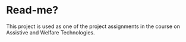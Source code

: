 ﻿# Read-me?

This project is used as one of the project assignments in the course on Assistive and Welfare Technologies.
